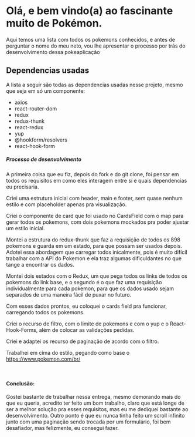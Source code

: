 # Olá, e bem vindo(a) ao fascinante muito de Pokémon.
Aqui temos uma lista com todos os pokemons conhecidos, e antes de perguntar o nome do meu neto, vou lhe apresentar o processo por trás do desenvolvimento dessa pokeaplicação
​
## Dependencias usadas ##
A lista a seguir são todas as dependencias usadas nesse projeto, mesmo que seja em só um componente:
  - axios
  - react-router-dom
  - redux
  - redux-thunk
  - react-redux
  - yup
  - @hookform/resolvers
  - react-hook-form
​
##### Processo de desenvolvimento ###

A primeira coisa que eu fiz, depois do fork e do git clone, foi pensar em todos os requisitos em como eles interagem entre sí e quais dependencias eu precisaria. 

Criei uma estrutura inicial com header, main e footer, sem quase nenhum estilo e com placeholder apenas pra visualização. 

Criei o componente de card que foi usado no CardsField com o map para gerar todos os pokemons, com  dois pokemons mockados pra poder ajustar um estilo inicial.

Montei a estrutura do redux-thunk que faz a requisição de todos os 898 pokemons e guarda em um estado, para que possam ser usados depois. Adotei essa abordagem que carregar todos inicalmente, pois é muito difícil trabalhar com a API do Pokemon e ela traz algumas dificuldantes no que tange a encontrar os dados. 

Montei dois estados com o Redux, um que pega todos os links de todos os pokemons do link base, e o segundo é o que faz uma requisição individualmente para cada pokemon, para que os dados usado sejam separados de uma maneira fácil de puxar no futuro. 

Com esses dados prontos, eu coloquei o cards field pra funcionar, carregando todos os pokemons. 

Criei o recurso de filtro, com o limite de pokemons e com o yup e o React-Hook-Forms, além de colocar as validações pedidas.

Criei e adaptei os recurso de paginação de acordo com o filtro.

Trabalhei em cima do estilo, pegando como base o https://www.pokemon.com/br/


​
#### Conclusão:
Gostei bastante de trabalhar nessa entrega, mesmo demorando mais do que eu queria, acredito ter feito um bom trabalho, claro que está longe de ser a melhor solução pra esses requisitos, mas eu me dediquei bastante ao desenvolvimento. Outro ponto é que eu nunca tinha feito um scroll infinito junto com uma paginação sendo trocada por um formulário, foi bem desafiador, mas felizmente, eu consegui fazer.